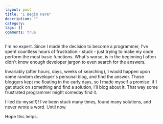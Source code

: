 ```yaml
---
layout: post
title: "I Begin Here"
description: ""
category: 
tags: []
comments: true
---
```


I'm no expert. Since I made the decision to become a programmer, I've
spent countless hours of frustration - stuck - just trying to make my code perform
the most basic functions. What's worse, is in the beginning I often didn't know enough developer
jargon to even search for the answers.

Invariably (after hours, days, weeks of searching), I would happen upon some random developer's personal blog, 
and find the answer. Those bloggers kept me floating in the early days, so I made
myself a promise: if I get stuck on something and find a solution, I'll blog
about it. That way some frustrated programmer might someday find it.

I lied (to myself)! I've been stuck many times, found many solutions, and
never wrote a word. Until now.

Hope this helps.
